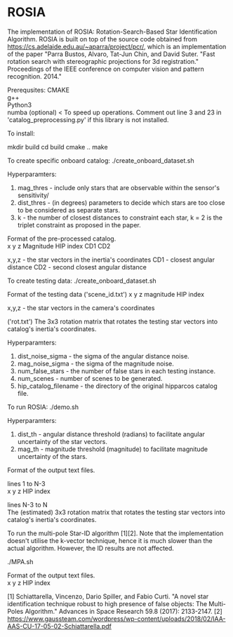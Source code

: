 # ROSIA

The implementation of ROSIA: Rotation-Search-Based Star Identification Algorithm. ROSIA is built on top of the source code obtained from https://cs.adelaide.edu.au/~aparra/project/pcr/, which is an implementation of the paper "Parra Bustos, Alvaro, Tat-Jun Chin, and David Suter. "Fast rotation search with stereographic projections for 3d registration." Proceedings of the IEEE conference on computer vision and pattern recognition. 2014."

Prerequsites:
CMAKE  
g++  
Python3  
numba (optional) < To speed up operations. Comment out line 3 and 23 in 'catalog_preprocessing.py' if this library is not installed.  

To install:

mkdir build
cd build
cmake ..
make

To create specific onboard catalog:
./create_onboard_dataset.sh

Hyperparamters:
1) mag_thres - include only stars that are observable within the sensor's sensitivity/
2) dist_thres - (in degrees) parameters to decide which stars are too close to be considered as separate stars. 
3) k - the number of closest distances to constraint each star, k = 2 is the triplet constraint as proposed in the paper.

Format of the pre-processed catalog.   
x y z Magnitude HIP index  CD1  CD2

x,y,z - the star vectors in the inertia's coordinates
CD1 - closest angular distance
CD2 - second closest angular distance

To create testing data:
./create_onboard_dataset.sh

Format of the testing data ('scene_id.txt')
x y z magnitude HIP index

x,y,z - the star vectors in the camera's coordinates

('rot.txt')
The 3x3 rotation matrix that rotates the testing star vectors into catalog's inertia's coordinates.

Hyperparamters:
1) dist_noise_sigma - the sigma of the angular distance noise.
2) mag_noise_sigma - the sigma of the magnitude noise.
3) num_false_stars - the number of false stars in each testing instance.
4) num_scenes - number of scenes to be generated.
5) hip_catalog_filename - the directory of the original hipparcos catalog file.

To run ROSIA:
./demo.sh 

Hyperparamters:
1) dist_th - angular distance threshold (radians) to facilitate angular uncertainty of the star vectors.
2) mag_th - magnitude threshold (magnitude) to facilitate magnitude uncertainty of the stars.

Format of the output text files.

lines 1 to N-3  
x y z HIP index  

lines N-3 to N  
The (estimated) 3x3 rotation matrix that rotates the testing star vectors into catalog's inertia's coordinates.


To run the multi-pole Star-ID algorithm [1][2]. Note that the implementation doesn't utilise the k-vector technique, hence it is much slower than the actual algorithm. However, the ID results are not affected. 

./MPA.sh

Format of the output text files.  
x y z HIP index  

[1] Schiattarella, Vincenzo, Dario Spiller, and Fabio Curti. "A novel star identification technique robust to high presence of false objects: The Multi-Poles Algorithm." Advances in Space Research 59.8 (2017): 2133-2147.
[2] https://www.gaussteam.com/wordpress/wp-content/uploads/2018/02/IAA-AAS-CU-17-05-02-Schiattarella.pdf


